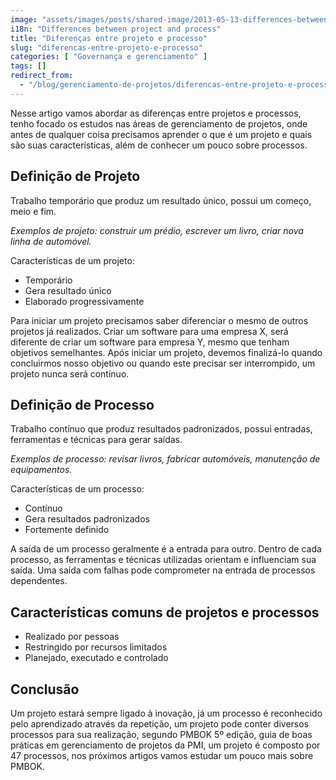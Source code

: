 ```yaml
---
image: "assets/images/posts/shared-image/2013-05-13-differences-between-project-and-process.jpg"
i18n: "Differences between project and process"
title: "Diferenças entre projeto e processo"
slug: "diferencas-entre-projeto-e-processo"
categories: [ "Governança e gerenciamento" ]
tags: []
redirect_from:
  - "/blog/gerenciamento-de-projetos/diferencas-entre-projeto-e-processo/"
---
```

Nesse artigo vamos abordar as diferenças entre projetos e processos, tenho focado os estudos nas áreas de gerenciamento de projetos, onde antes de qualquer coisa precisamos aprender o que é um projeto e quais são suas características, além de conhecer um pouco sobre processos.

## Definição de Projeto

Trabalho temporário que produz um resultado único, possui um começo, meio e fim.

*Exemplos de projeto: construir um prédio, escrever um livro, criar nova linha de automóvel.*

Características de um projeto:

- Temporário
- Gera resultado único
- Elaborado progressivamente

Para iniciar um projeto precisamos saber diferenciar o mesmo de outros projetos já realizados. Criar um software para uma empresa X, será diferente de criar um software para empresa Y, mesmo que tenham objetivos semelhantes. Após iniciar um projeto, devemos finalizá-lo quando concluirmos nosso objetivo ou quando este precisar ser interrompido, um projeto nunca será contínuo.

## Definição de Processo

Trabalho contínuo que produz resultados padronizados, possui entradas, ferramentas e técnicas para gerar saídas.

*Exemplos de processo: revisar livros, fabricar automóveis, manutenção de equipamentos.*

Características de um processo:

- Contínuo
- Gera resultados padronizados
- Fortemente definido

A saída de um processo geralmente é a entrada para outro. Dentro de cada processo, as ferramentas e técnicas utilizadas orientam e influenciam sua saída. Uma saída com falhas pode comprometer na entrada de processos dependentes.

## Características comuns de projetos e processos

- Realizado por pessoas
- Restringido por recursos limitados
- Planejado, executado e controlado

## Conclusão

Um projeto estará sempre ligado à inovação, já um processo é reconhecido pelo aprendizado através da repetição, um projeto pode conter diversos processos para sua realização, segundo PMBOK 5º edição, guia de boas práticas em gerenciamento de projetos da PMI, um projeto é composto por 47 processos, nos próximos artigos vamos estudar um pouco mais sobre PMBOK.